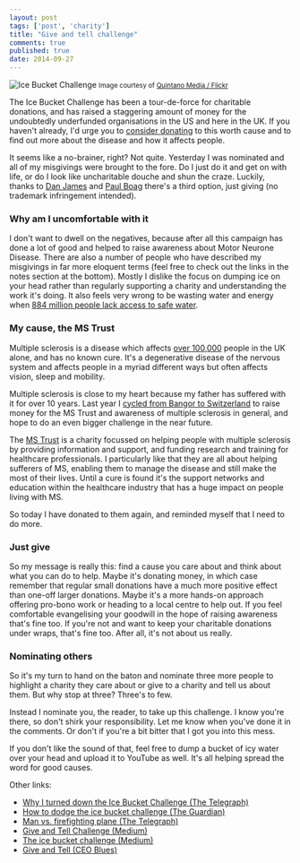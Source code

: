```yaml
---
layout: post
tags: ['post', 'charity']
title: "Give and tell challenge"
comments: true
published: true
date: 2014-09-27
---
```


![Ice Bucket Challenge](https://farm4.staticflickr.com/3908/14848287869_804a39900f_z_d.jpg)
<small>Image courtesy of [Quintano Media / Flickr](https://www.flickr.com/photos/quintanomedia/14848287869/)</small>

The Ice Bucket Challenge has been a tour-de-force for charitable donations, and has raised a staggering amount of money for the undoubtedly underfunded organisations in the US and here in the UK. If you haven't already, I'd urge you to [consider donating](http://www.mndassociation.org/get-involved/donations) to this worth cause and to find out more about the disease and how it affects people.

It seems like a no-brainer, right? Not quite. Yesterday I was nominated and all of my misgivings were brought to the fore. Do I just do it and get on with life, or do I look like uncharitable douche and shun the craze. Luckily, thanks to [Dan James](http://www.ceoblues.com/archive/2014/august/giveandtell) and [Paul Boag](https://medium.com/@boagworld/the-ice-bucket-challenge-e0663fbf6544) there's a third option, just giving (no trademark infringement intended).

### Why am I uncomfortable with it

I don't want to dwell on the negatives, because after all this campaign has done a lot of good and helped to raise awareness about Motor Neurone Disease. There are also a number of people who have described my misgivings in far more eloquent terms (feel free to check out the links in the notes section at the bottom). Mostly I dislike the focus on dumping ice on your head rather than regularly supporting a charity and understanding the work it's doing. It also feels very wrong to be wasting water and energy when [884 million people lack access to safe water](https://www.dosomething.org/facts/11-facts-about-water-developing-world).

### My cause, the MS Trust

Multiple sclerosis is a disease which affects [over 100,000](http://www.mstrust.org.uk/information/aboutms/keyfacts.jsp) people in the UK alone, and has no known cure. It's a degenerative disease of the nervous system and affects people in a myriad different ways but often affects vision, sleep and mobility.

Multiple sclerosis is close to my heart because my father has suffered with it for over 10 years. Last year I [cycled from Bangor to Switzerland](http://teampedal.com) to raise money for the MS Trust and awareness of multiple sclerosis in general, and hope to do an even bigger challenge in the near future. 

The [MS Trust](https://www.mstrust.org.uk/donate-online/) is a charity focussed on helping people with multiple sclerosis by providing information and support, and funding research and training for healthcare professionals. I particularly like that they are all about helping sufferers of MS, enabling them to manage the disease and still make the most of their lives. Until a cure is found it's the support networks and education within the healthcare industry that has a huge impact on people living with MS.

So today I have donated to them again, and reminded myself that I need to do more.

### Just give

So my message is really this: find a cause you care about and think about what you can do to help. Maybe it's donating money, in which case remember that regular small donations have a much more positive effect than one-off larger donations. Maybe it's a more hands-on approach offering pro-bono work or heading to a local centre to help out. If you feel comfortable evangelising your goodwill in the hope of raising awareness that's fine too. If you're not and want to keep your charitable donations under wraps, that's fine too. After all, it's not about us really.

### Nominating others

So it's my turn to hand on the baton and nominate three more people to highlight a charity they care about or give to a charity and tell us about them. But why stop at three? Three's to few. 

Instead I nominate you, the reader, to take up this challenge. I know you're there, so don't shirk your responsibility. Let me know when you've done it in the comments. Or don't if you're a bit bitter that I got you into this mess.

If you don't like the sound of that, feel free to dump a bucket of icy water over your head and upload it to YouTube as well. It's all helping spread the word for good causes.

Other links:

* [Why I turned down the Ice Bucket Challenge (The Telegraph)](http://www.telegraph.co.uk/men/the-filter/11058891/Why-I-turned-down-the-Ice-Bucket-Challenge.html)
* [How to dodge the ice bucket challenge (The Guardian)](http://www.theguardian.com/commentisfree/2014/aug/26/dodge-ice-bucket-challenge-avoid-fun-retain-dignity)
* [Man vs. firefighting plane (The Telegraph)](http://www.telegraph.co.uk/news/worldnews/europe/spain/11059346/Ice-bucket-challenge-Belgian-man-taken-to-hospital-after-400-gallons-of-water-dropped-on-his-head-by-plane.html)
* [Give and Tell Challenge (Medium)](https://medium.com/@seanuk/give-and-tell-challenge-834534af3373)
* [The ice bucket challenge (Medium)](https://medium.com/@boagworld/the-ice-bucket-challenge-e0663fbf6544)
* [Give and Tell (CEO Blues)](http://www.ceoblues.com/archive/2014/august/giveandtell)